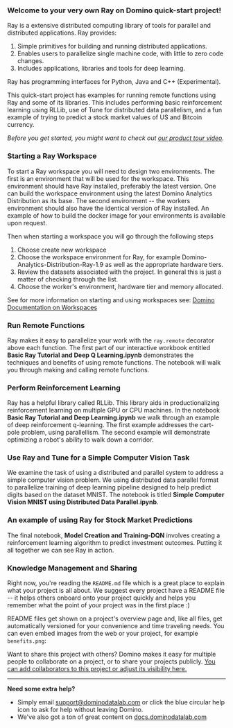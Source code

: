 ### Welcome to your very own Ray on Domino quick-start project!

Ray is a extensive distributed computing library of tools for parallel and distributed applications.  Ray provides:

1. Simple primitives for building and running distributed applications.
2. Enables users to parallelize single machine code, with little to zero code changes.
3. Includes applications, libraries and tools for deep learning.

Ray has programming interfaces for Python, Java and C++ (Experimental).

This quick-start project has examples for running remote functions using Ray and some of its libraries.  This includes performing basic reinforcement learning using RLLib, use of Tune for distributed data parallelism, and a fun example of trying to predict a stock market values of US and Bitcoin currency.

_Before you get started, you might want to check out [our product tour video](https://www.dominodatalab.com/p/weekly-live-demo-ungated/)._

### Starting a Ray Workspace

To start a Ray workspace you will need to design two environments.  The first is an environment that will be used for the workspace.  This environment should have Ray installed, preferably the latest version.  One can build the workspace environment using the latest Domino Analytics Distribution as its base.  The second environment -- the workers environment should also have the identical version of Ray installed.  An example of how to build the docker image for your environments is available upon request.

Then when starting a workspace you will go through the following steps

1. Choose create new workspace
2. Choose the workspace environment for Ray, for example Domino-Analytics-Distribution-Ray-1.9 as well as the appropriate hardware tiers.
3. Review the datasets associated with the project.  In general this is just a matter of checking through the list.
4. Choose the worker's environment, hardware tier and memory allocated.  

See for more information on starting and using workspaces see: [Domino Documentation on Workspaces](https://docs.dominodatalab.com/en/latest/get_started/3-start_workspace.html?highlight=workspace)

### Run Remote Functions

Ray makes it easy to parallelize your work with the ``ray.remote`` decorator above each function. The first part of our interactive workbook entitled **Basic Ray Tutorial and Deep Q Learning.ipynb** demonstrates the techniques and benefits of using remote functions. The notebook will walk you through making and calling remote functions.

### Perform Reinforcement Learning

Ray has a helpful library called RLLib.  This library aids in productionalizing reinforcement learning on multiple GPU or CPU machines.  In the notebook **Basic Ray Tutorial and Deep Learning.ipynb** we walk through an example of deep reinforcement q-learning.  The first example addresses the cart-pole problem, using parallellism.  The second example will demonstrate optimizing a robot's ability to walk down a corridor.

### Use Ray and Tune for a Simple Computer Vision Task
We examine the task of using a distributed and parallel system to address a simple computer vision problem.  We using distributed data parallel format to parallelize training of deep learning pipeline designed to help predict digits based on the dataset MNIST.  The notebook is titled **Simple Computer Vision MNIST using Distributed Data Parallel.ipynb**.


### An example of using Ray for Stock Market Predictions

The final notebook, **Model Creation and Training-DQN** involves creating a reinforcement learning algorithm to predict investment outcomes.  Putting it all together we can see Ray in action.

### Knowledge Management and Sharing

Right now, you're reading the `README.md` file which is a great place to explain what your project is all about.  We suggest every project have a README file -- it helps others onboard onto your project quickly and helps you remember what the point of your project was in the first place :)

README files get shown on a project's overview page and, like all files, get automatically versioned for your convenience and time traveling needs. You can even embed images from the web or your project, for example `benefits.png`:

Want to share this project with others? Domino makes it easy for multiple people to collaborate on a project, or to share your projects publicly. [You can add collaborators to this project or adjust its visibility here.](settings#sharing)
_____

**Need some extra help?**

* Simply email [support@dominodatalab.com](mailto:support@dominodatalab.com) or click the blue circular help icon to ask for help without leaving Domino.
* We've also got a ton of great content on [docs.dominodatalab.com](https://docs.dominodatalab.com)
